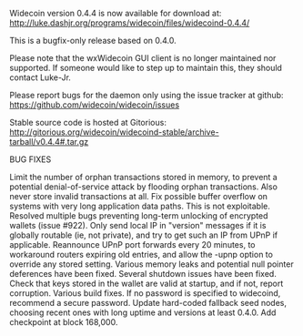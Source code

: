 Widecoin version 0.4.4 is now available for download at:
http://luke.dashjr.org/programs/widecoin/files/widecoind-0.4.4/

This is a bugfix-only release based on 0.4.0.

Please note that the wxWidecoin GUI client is no longer maintained nor supported. If someone would like to step up to maintain this, they should contact Luke-Jr.

Please report bugs for the daemon only using the issue tracker at github:
https://github.com/widecoin/widecoin/issues

Stable source code is hosted at Gitorious:
http://gitorious.org/widecoin/widecoind-stable/archive-tarball/v0.4.4#.tar.gz

BUG FIXES

Limit the number of orphan transactions stored in memory, to prevent a potential denial-of-service attack by flooding orphan transactions. Also never store invalid transactions at all.
Fix possible buffer overflow on systems with very long application data paths. This is not exploitable.
Resolved multiple bugs preventing long-term unlocking of encrypted wallets (issue #922).
Only send local IP in "version" messages if it is globally routable (ie, not private), and try to get such an IP from UPnP if applicable.
Reannounce UPnP port forwards every 20 minutes, to workaround routers expiring old entries, and allow the -upnp option to override any stored setting.
Various memory leaks and potential null pointer deferences have been
fixed.
Several shutdown issues have been fixed.
Check that keys stored in the wallet are valid at startup, and if not,
report corruption.
Various build fixes.
If no password is specified to widecoind, recommend a secure password.
Update hard-coded fallback seed nodes, choosing recent ones with long uptime and versions at least 0.4.0.
Add checkpoint at block 168,000.

